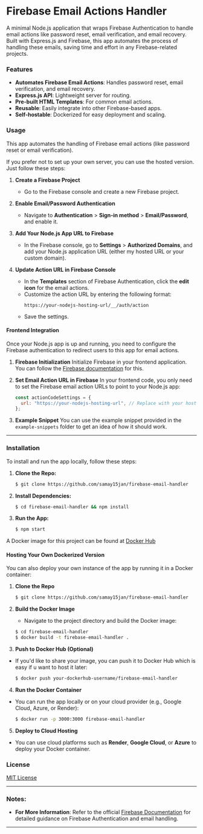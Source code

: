 # Firebase Email Actions Handler

A minimal Node.js application that wraps Firebase Authentication to handle email actions like password reset, email verification, and email recovery. Built with Express.js and Firebase, this app automates the process of handling these emails, saving time and effort in any Firebase-related projects.

### Features

- **Automates Firebase Email Actions**: Handles password reset, email verification, and email recovery.
- **Express.js API**: Lightweight server for routing.
- **Pre-built HTML Templates**: For common email actions.
- **Reusable**: Easily integrate into other Firebase-based apps.
- **Self-hostable**: Dockerized for easy deployment and scaling.

### Usage

This app automates the handling of Firebase email actions (like password reset or email verification).

If you prefer not to set up your own server, you can use the hosted version. Just follow these steps:

1. **Create a Firebase Project**
   - Go to the Firebase console and create a new Firebase project.
2. **Enable Email/Password Authentication**

   - Navigate to **Authentication** > **Sign-in method** > **Email/Password**, and enable it.

3. **Add Your Node.js App URL to Firebase**

   - In the Firebase console, go to **Settings** > **Authorized Domains**, and add your Node.js application URL (either my hosted URL or your custom domain).

4. **Update Action URL in Firebase Console**
   - In the **Templates** section of Firebase Authentication, click the **edit icon** for the email actions.
   - Customize the action URL by entering the following format:
     ```
     https://your-nodejs-hosting-url/__/auth/action
     ```
   - Save the settings.

#### Frontend Integration

Once your Node.js app is up and running, you need to configure the Firebase authentication to redirect users to this app for email actions.

1. **Firebase Initialization**
   Initialize Firebase in your frontend application. You can follow the [Firebase documentation](https://firebase.google.com/docs/web/setup) for this.

2. **Set Email Action URL in Firebase**
   In your frontend code, you only need to set the Firebase email action URLs to point to your Node.js app:

   ```javascript
   const actionCodeSettings = {
     url: "https://your-nodejs-hosting-url", // Replace with your hosted Node.js app URL
   };
   ```

3. **Example Snippet**
   You can use the example snippet provided in the `example-snippets` folder to get an idea of how it should work.

---

### Installation

To install and run the app locally, follow these steps:

1. **Clone the Repo:**

   ```bash
   $ git clone https://github.com/samay15jan/firebase-email-handler
   ```

2. **Install Dependencies:**

   ```bash
   $ cd firebase-email-handler && npm install
   ```

3. **Run the App:**
   ```bash
   $ npm start
   ```

A Docker image for this project can be found at [Docker Hub](https://hub.docker.com/repository/docker/samay15jan/firebase-email-handler/general)

#### Hosting Your Own Dockerized Version

You can also deploy your own instance of the app by running it in a Docker container:

1. **Clone the Repo**

   ```bash
   $ git clone https://github.com/samay15jan/firebase-email-handler
   ```

2. **Build the Docker Image**

   - Navigate to the project directory and build the Docker image:

   ```bash
   $ cd firebase-email-handler
   $ docker build -t firebase-email-handler .
   ```

3. **Push to Docker Hub (Optional)**

- If you'd like to share your image, you can push it to Docker Hub which is easy if u want to host it later:

  ```bash
  $ docker push your-dockerhub-username/firebase-email-handler
  ```

4. **Run the Docker Container**

- You can run the app locally or on your cloud provider (e.g., Google Cloud, Azure, or Render):

  ```bash
  $ docker run -p 3000:3000 firebase-email-handler
  ```

5. **Deploy to Cloud Hosting**

- You can use cloud platforms such as **Render**, **Google Cloud**, or **Azure** to deploy your Docker container.

### License

[MIT License](https://github.com/samay15jan/firebase-email-handler/blob/main/LICENSE)

---

### Notes:

- **For More Information**: Refer to the official [Firebase Documentation](https://firebase.google.com/docs/auth) for detailed guidance on Firebase Authentication and email handling.

---
